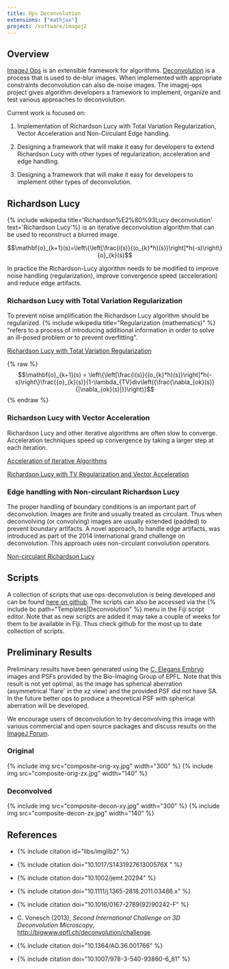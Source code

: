 ```yaml
---
title: Ops Deconvolution
extensions: ["mathjax"]
project: /software/imagej2
---
```


## Overview

[ImageJ Ops](/libs/imagej-ops) is an extensible framework for algorithms. [Deconvolution](/imaging/deconvolution) is a process that is used to de-blur images. When implemented with appropriate constraints deconvolution can also de-noise images. The imagej-ops project gives algorithm developers a framework to implement, organize and test various approaches to deconvolution.

Current work is focused on:

1. Implementation of Richardson Lucy with Total Variation Regularization, Vector Acceleration and Non-Circulant Edge handling.

2. Designing a framework that will make it easy for developers to extend Richardson Lucy with other types of regularization, acceleration and edge handling.

3. Designing a framework that will make it easy for developers to implement other types of deconvolution.

## Richardson Lucy

{% include wikipedia title='Richardson%E2%80%93Lucy deconvolution' text='Richardson Lucy'%} is an iterative deconvolution algorithm that can be used to reconstruct a blurred image.

$$\mathbf{o}_{k+1}(s)=\left\{\left[\frac{i(s)}{(o_{k}*h)(s)}\right]*h(-s)\right\}{o}_{k}(s)$$


In practice the Richardson-Lucy algorithm needs to be modified to improve noise handling (regularization), improve convergence speed (acceleration) and reduce edge artifacts.

### Richardson Lucy with Total Variation Regularization

To prevent noise amplification the Richardson Lucy algorithm should be regularized. {% include wikipedia title="Regularization (mathematics)" %} "refers to a process of introducing additional information in order to solve an ill-posed problem or to prevent overfitting".

[Richardson Lucy with Total Variation Regularization](http://www.ncbi.nlm.nih.gov/pubmed/16586486)

{% raw %}$$\mathbf{o}_{k+1}(s) = \left\{\left[\frac{i(s)}{(o_{k}*h)(s)}\right]*h(-s)\right\}\frac{{o}_{k}(s)}{1-\lambda_{TV}div\left({\frac{\nabla_{ok}(s)}{|\nabla_{ok}(s)|}}\right)}$${% endraw %}

### Richardson Lucy with Vector Acceleration

Richardson Lucy and other iterative algorithms are often slow to converge. Acceleration techniques speed up convergence by taking a larger step at each iteration.

[Acceleration of Iterative Algorithms](http://www.ncbi.nlm.nih.gov/pubmed/18250863)

[Richardson Lucy with TV Regularization and Vector Acceleration](http://ceur-ws.org/Vol-446/p400.pdf)

### Edge handling with Non-circulant Richardson Lucy

The proper handling of boundary conditions is an important part of deconvolution. Images are finite and usually treated as circulant. Thus when deconvolving (or convolving) images are usually extended (padded) to prevent boundary artifacts. A novel approach, to handle edge artifacts, was introduced as part of the 2014 international grand challenge on deconvolution. This approach uses non-circulant convolution operators.

[Non-circulant Richardson Lucy](http://bigwww.epfl.ch/deconvolution/challenge2013/index.html?p=doc_math_rl)

## Scripts

A collection of scripts that use ops-deconvolution is being developed and can be found [here on github](https://github.com/imagej/imagej-scripting/tree/-/src/main/resources/script_templates/Deconvolution). The scripts can also be accessed via the {% include bc path="Templates|Deconvolution" %} menu in the Fiji script editor. Note that as new scripts are added it may take a couple of weeks for them to be available in Fiji. Thus check github for the most up to date collection of scripts.

## Preliminary Results

Preliminary results have been generated using the [C. Elegans Embryo](http://bigwww.epfl.ch/deconvolution/bio/) images and PSFs provided by the Bio-Imaging Group of EPFL. Note that this result is not yet optimal, as the image has spherical aberration (asymmetrical 'flare' in the xz view) and the provided PSF did not have SA. In the future better ops to produce a theoretical PSF with spherical aberration will be developed.

We encourage users of deconvolution to try deconvolving this image with various commercial and open source packages and discuss results on the [ImageJ Forum](http://forum.imagej.net/).

### Original

{% include img src="composite-orig-xy.jpg" width="300" %} {% include img src="composite-orig-zx.jpg" width="140" %}

### Deconvolved

{% include img src="composite-decon-xy.jpg" width="300" %} {% include img src="composite-decon-zx.jpg" width="140" %}

## References

- {% include citation id="libs/imglib2" %}

- {% include citation doi="10.1017/S143192761300576X " %}

- {% include citation doi="10.1002/jemt.20294" %}

- {% include citation doi="10.1111/j.1365-2818.2011.03486.x" %}

- {% include citation doi="10.1016/0167-2789(92)90242-F" %}

- C. Vonesch (2013), *Second International Challenge on 3D Deconvolution Microscopy*, http://bigwww.epfl.ch/deconvolution/challenge.

- {% include citation doi="10.1364/AO.36.001766" %}

- {% include citation doi="10.1007/978-3-540-93860-6_81" %}
